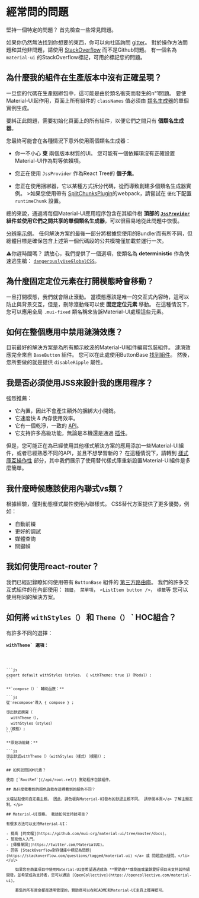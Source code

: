 # 經常問的問題

<p class="description">堅持一個特定的問題？ 首先檢查一些常見問題。</p>

如果你仍然無法找到你想要的東西，你可以向社區詢問 [gitter](https://gitter.im/mui-org/material-ui)。 對於操作方法問題和其他非問題，請使用 [StackOverflow](https://stackoverflow.com/questions/tagged/material-ui) 而不是Github問題。 有一個名為 `material-ui` 的StackOverflow標記，可用於標記您的問題。

## 為什麼我的組件在生產版本中沒有正確呈現？

一旦您的代碼在生產捆綁包中，這可能是由於類名衝突而發生的n°1問題。 要使Material-UI起作用，頁面上所有組件的 `classNames` 值必須由 [類名生成器](/customization/css-in-js/#creategenerateclassname-options-class-name-generator)的單個實例生成。

要糾正此問題，需要初始化頁面上的所有組件，以便它們之間只有 **個類名生成器**。

您最終可能會在各種情況下意外使用兩個類名生成器：

- 你一不小心 **束** 兩個版本材質的UI。 您可能有一個依賴項沒有正確設置Material-UI作為對等依賴項。
- 您正在使用 `JssProvider` 作為React Tree的 **個子集**。
- 您正在使用捆綁器，它以某種方式拆分代碼，從而導致創建多個類名生成器實例。 >如果您使用帶有 [SplitChunksPlugin](https://webpack.js.org/plugins/split-chunks-plugin/)的webpack，請嘗試在 `優化`</a>下配置 `runtimeChunk` 設置。</li> </ul> 
    
    總的來說，通過將每個Material-UI應用程序包含在其組件樹 **頂部的 [`JssProvider`](/customization/css-in-js/#jssprovider) 組件並使用它們之間共享的單個類名生成器**，可以很容易地從此問題中恢復。
    
    [分辨率示例](/customization/css-in-js/#jssprovider)。 任何解決方案的最後一部分將根據您使用的Bundler而有所不同，但總體目標是確保包含上述第一個代碼段的公共模塊僅加載並運行一次。
    
    ⚠️你趕時間嗎？ 請放心，我們提供了一個選項，使類名為 **deterministic** 作為快速逃生艙： [`dangerouslyUseGlobalCSS`](/customization/css-in-js/#global-css)。
    
    ## 為什麼固定定位元素在打開模態時會移動？
    
    一旦打開模態，我們就會阻止滾動。 當模態應該是唯一的交互式內容時，這可以防止與背景交互，但是，刪除滾動條可以使 **固定定位元素** 移動。 在這種情況下，您可以應用全局 `.mui-fixed` 類名稱來告訴Material-UI處理這些元素。
    
    ## 如何在整個應用中禁用漣漪效應？
    
    目前最好的解決方案是為所有顯示紋波的Material-UI組件編寫包裝組件。 漣漪效應完全來自 `BaseButton` 組件。 您可以在此處使用ButtonBase [找到組件](https://github.com/mui-org/material-ui/search?utf8=%E2%9C%93&q=%22%2F%2F+%40inheritedComponent+ButtonBase%22)。 然後，您所要做的就是提供 `disableRipple` 屬性。
    
    ## 我是否必須使用JSS來設計我的應用程序？
    
    強烈推薦：
    
    - 它內置，因此不會產生額外的捆綁大小開銷。
    - 它速度快 & 內存使用效率。
    - 它有一個乾淨，一致的 [API](http://cssinjs.org/json-api/)。
    - 它支持許多高級功能，無論是本機還是通過 [插件](http://cssinjs.org/plugins/)。
    
    但是，您可能正在為已經使用其他樣式解決方案的應用添加一些Material-UI組件，或者已經熟悉不同的API，並且不想學習新的？ 在這種情況下，請轉到 [樣式庫互操作性](/guides/interoperability/) 部分，其中我們展示了使用替代樣式庫重新設置Material-UI組件是多麼簡單。
    
    ## 我什麼時候應該使用內聯式vs類？
    
    根據經驗，僅對動態樣式屬性使用內聯樣式。 CSS替代方案提供了更多優勢，例如：
    
    - 自動前綴
    - 更好的調試
    - 媒體查詢
    - 關鍵幀
    
    ## 我如何使用react-router？
    
    我們已經記錄瞭如何使用帶有 `ButtonBase` 組件的 [第三方路由庫](/demos/buttons/#third-party-routing-library)。 我們的許多交互式組件的在內部使用： `按鈕`， `菜單項`， `<ListItem button />`， `標籤`等 您可以使用相同的解決方案。
    
    ## 如何將 `withStyles（）` 和 `Theme（）` ` HOC組合？</h2>

<p>有許多不同的選擇：</p>

<p><strong><code>withTheme` 選項：</strong></p> 
    
    ```js
    export default withStyles（styles， { withTheme: true }）（Modal）;
    ```
    
    **`compose（）` 輔助函數：**
    
    ```js
    從'recompose'導入 { compose } ;
    
    導出默認撰寫（
      withTheme（），
      withStyles（styles）
    ）（模態）;
    ```
    
    **原始功能鏈：**
    
    ```js
    導出默認withTheme（）（withStyles（樣式）（模態））;
    ```
    
    ## 如何訪問DOM元素？
    
    使用 [`RootRef`](/api/root-ref/) 幫助程序包裝組件。
    
    ## 為什麼我看到的顏色與我在這裡看到的顏色不同？
    
    文檔站點使用自定義主題。 因此，調色板與Material-UI發布的默認主題不同。 請參閱本頁</a> 了解主題定制。</p> 
    
    ## Material-UI很棒。 我該如何支持該項目？
    
    有很多方法可以支持Material-UI：
    
    - 提高 [的文檔](https://github.com/mui-org/material-ui/tree/master/docs)。
    - 幫助他人入門。
    - [傳播單詞](https://twitter.com/MaterialUI)。
    - 回答 [StackOverflow對存儲庫中標記為問題](https://stackoverflow.com/questions/tagged/material-ui) </a> 或 問題提出疑問。</li> </ul> 
        
        如果您在商業項目中使用Material-UI並希望通過成為 **贊助商**或側面或業餘愛好項目來支持其持續開發，並希望成為支持者，您可以通過 [OpenCollective](https://opencollective.com/material-ui)。
        
        募集的所有資金都是透明管理的，贊助商可以在README和Material-UI主頁上獲得認可。